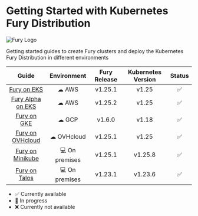 # Getting Started with Kubernetes Fury Distribution

![Fury Logo](./utils/images/fury_logo.png)

Getting started guides to create Fury clusters and deploy the Kubernetes Fury Distribution in different environments

|                     Guide                      |  Environment  | Fury Release | Kubernetes Version |       Status       |
|:----------------------------------------------:| :-----------: |:------------:| :----------------: | :----------------: |
|      [Fury on EKS](fury-on-eks/README.md)      |     ☁ AWS     |   v1.25.1    |       v1.25        | :white_check_mark: |
|    [Fury Alpha on EKS](fury-alpha-on-eks/README.md)     |     ☁ AWS     |   v1.25.2    |       v1.25        | :white_check_mark: |
|      [Fury on GKE](fury-on-gke/README.md)      |     ☁ GCP     |    v1.6.0    |       v1.18        | :white_check_mark: |
| [Fury on OVHcloud](fury-on-ovhcloud/README.md) |  ☁ OVHcloud   |   v1.25.1    |       v1.25        | :white_check_mark: |
| [Fury on Minikube](fury-on-minikube/README.md) | 💻 On premises |   v1.25.1    |      v1.25.8       | :white_check_mark: |
|    [Fury on Talos](fury-on-talos/README.md)    | 💻 On premises |   v1.23.1    |      v1.23.6       | :white_check_mark: |

- :white_check_mark: Currently available
- :hammer: In progress
- :x: Currently not available
